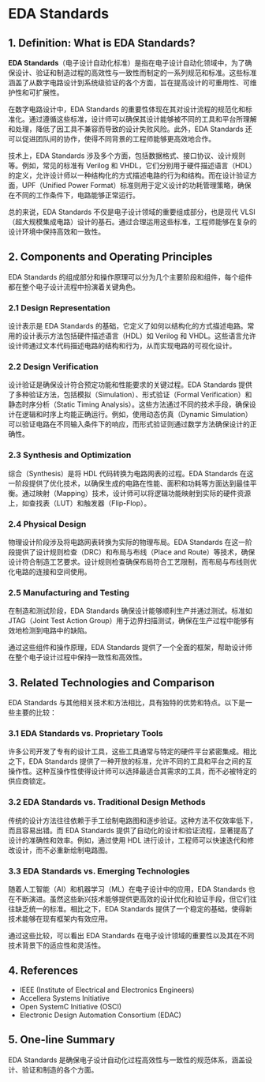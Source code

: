 # EDA Standards

## 1. Definition: What is **EDA Standards**?
**EDA Standards**（电子设计自动化标准）是指在电子设计自动化领域中，为了确保设计、验证和制造过程的高效性与一致性而制定的一系列规范和标准。这些标准涵盖了从数字电路设计到系统级验证的各个方面，旨在提高设计的可重用性、可维护性和可扩展性。

在数字电路设计中，EDA Standards 的重要性体现在其对设计流程的规范化和标准化。通过遵循这些标准，设计师可以确保其设计能够被不同的工具和平台所理解和处理，降低了因工具不兼容而导致的设计失败风险。此外，EDA Standards 还可以促进团队间的协作，使得不同背景的工程师能够更高效地合作。

技术上，EDA Standards 涉及多个方面，包括数据格式、接口协议、设计规则等。例如，常见的标准有 Verilog 和 VHDL，它们分别用于硬件描述语言（HDL）的定义，允许设计师以一种结构化的方式描述电路的行为和结构。而在设计验证方面，UPF（Unified Power Format）标准则用于定义设计的功耗管理策略，确保在不同的工作条件下，电路能够正常运行。

总的来说，EDA Standards 不仅是电子设计领域的重要组成部分，也是现代 VLSI（超大规模集成电路）设计的基石。通过合理运用这些标准，工程师能够在复杂的设计环境中保持高效和一致性。

## 2. Components and Operating Principles
EDA Standards 的组成部分和操作原理可以分为几个主要阶段和组件，每个组件都在整个电子设计流程中扮演着关键角色。

### 2.1 Design Representation
设计表示是 EDA Standards 的基础，它定义了如何以结构化的方式描述电路。常用的设计表示方法包括硬件描述语言（HDL）如 Verilog 和 VHDL。这些语言允许设计师通过文本代码描述电路的结构和行为，从而实现电路的可视化设计。

### 2.2 Design Verification
设计验证是确保设计符合预定功能和性能要求的关键过程。EDA Standards 提供了多种验证方法，包括模拟（Simulation）、形式验证（Formal Verification）和静态时序分析（Static Timing Analysis）。这些方法通过不同的技术手段，确保设计在逻辑和时序上均能正确运行。例如，使用动态仿真（Dynamic Simulation）可以验证电路在不同输入条件下的响应，而形式验证则通过数学方法确保设计的正确性。

### 2.3 Synthesis and Optimization
综合（Synthesis）是将 HDL 代码转换为电路网表的过程。EDA Standards 在这一阶段提供了优化技术，以确保生成的电路在性能、面积和功耗等方面达到最佳平衡。通过映射（Mapping）技术，设计师可以将逻辑功能映射到实际的硬件资源上，如查找表（LUT）和触发器（Flip-Flop）。

### 2.4 Physical Design
物理设计阶段涉及将电路网表转换为实际的物理布局。EDA Standards 在这一阶段提供了设计规则检查（DRC）和布局与布线（Place and Route）等技术，确保设计符合制造工艺要求。设计规则检查确保布局符合工艺限制，而布局与布线则优化电路的连接和空间使用。

### 2.5 Manufacturing and Testing
在制造和测试阶段，EDA Standards 确保设计能够顺利生产并通过测试。标准如 JTAG（Joint Test Action Group）用于边界扫描测试，确保在生产过程中能够有效地检测到电路中的缺陷。

通过这些组件和操作原理，EDA Standards 提供了一个全面的框架，帮助设计师在整个电子设计过程中保持一致性和高效性。

## 3. Related Technologies and Comparison
EDA Standards 与其他相关技术和方法相比，具有独特的优势和特点。以下是一些主要的比较：

### 3.1 EDA Standards vs. Proprietary Tools
许多公司开发了专有的设计工具，这些工具通常与特定的硬件平台紧密集成。相比之下，EDA Standards 提供了一种开放的标准，允许不同的工具和平台之间的互操作性。这种互操作性使得设计师可以选择最适合其需求的工具，而不必被特定的供应商锁定。

### 3.2 EDA Standards vs. Traditional Design Methods
传统的设计方法往往依赖于手工绘制电路图和逐步验证。这种方法不仅效率低下，而且容易出错。而 EDA Standards 提供了自动化的设计和验证流程，显著提高了设计的准确性和效率。例如，通过使用 HDL 进行设计，工程师可以快速迭代和修改设计，而不必重新绘制电路图。

### 3.3 EDA Standards vs. Emerging Technologies
随着人工智能（AI）和机器学习（ML）在电子设计中的应用，EDA Standards 也在不断演进。虽然这些新兴技术能够提供更高效的设计优化和验证手段，但它们往往缺乏统一的标准。相比之下，EDA Standards 提供了一个稳定的基础，使得新技术能够在现有框架内有效应用。

通过这些比较，可以看出 EDA Standards 在电子设计领域的重要性以及其在不同技术背景下的适应性和灵活性。

## 4. References
- IEEE (Institute of Electrical and Electronics Engineers)
- Accellera Systems Initiative
- Open SystemC Initiative (OSCI)
- Electronic Design Automation Consortium (EDAC)

## 5. One-line Summary
EDA Standards 是确保电子设计自动化过程高效性与一致性的规范体系，涵盖设计、验证和制造的各个方面。